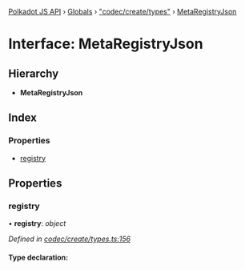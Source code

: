 [Polkadot JS API](../README.md) › [Globals](../globals.md) › ["codec/create/types"](../modules/_codec_create_types_.md) › [MetaRegistryJson](_codec_create_types_.metaregistryjson.md)

# Interface: MetaRegistryJson

## Hierarchy

* **MetaRegistryJson**

## Index

### Properties

* [registry](_codec_create_types_.metaregistryjson.md#registry)

## Properties

###  registry

• **registry**: *object*

*Defined in [codec/create/types.ts:156](https://github.com/polkadot-js/api/blob/0b71291cf1/packages/types/src/codec/create/types.ts#L156)*

#### Type declaration:
